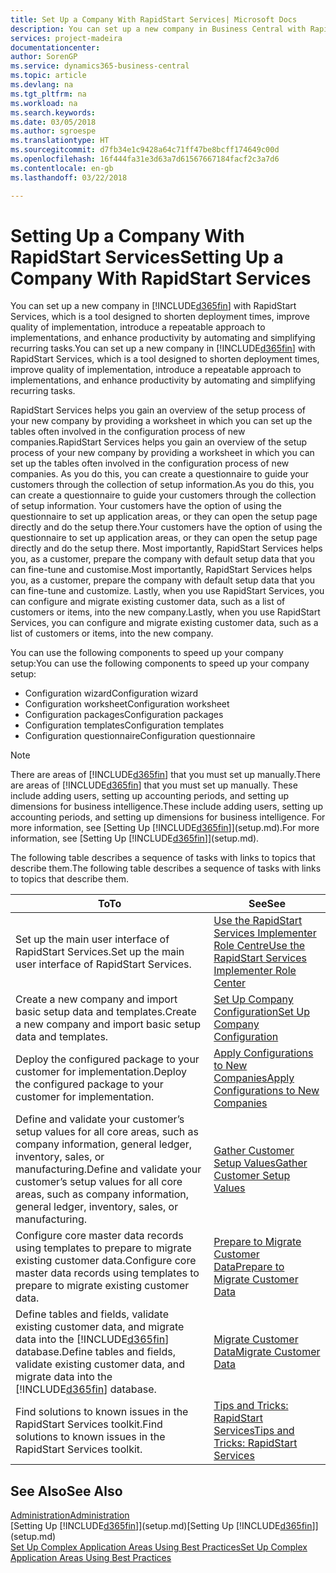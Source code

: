 ```yaml
---
title: Set Up a Company With RapidStart Services| Microsoft Docs
description: You can set up a new company in Business Central with RapidStart services, which is a tool designed to shorten deployment times, improve quality of implementation, introduce a repeatable approach to implementations, and enhance productivity by automating and simplifying recurring tasks.
services: project-madeira
documentationcenter: 
author: SorenGP
ms.service: dynamics365-business-central
ms.topic: article
ms.devlang: na
ms.tgt_pltfrm: na
ms.workload: na
ms.search.keywords: 
ms.date: 03/05/2018
ms.author: sgroespe
ms.translationtype: HT
ms.sourcegitcommit: d7fb34e1c9428a64c71ff47be8bcff174649c00d
ms.openlocfilehash: 16f444fa31e3d63a7d61567667184facf2c3a7d6
ms.contentlocale: en-gb
ms.lasthandoff: 03/22/2018

---
```

# <a name="setting-up-a-company-with-rapidstart-services"></a><span data-ttu-id="3b1d2-103">Setting Up a Company With RapidStart Services</span><span class="sxs-lookup"><span data-stu-id="3b1d2-103">Setting Up a Company With RapidStart Services</span></span>
<span data-ttu-id="3b1d2-104">You can set up a new company in [!INCLUDE[d365fin](includes/d365fin_md.md)] with RapidStart Services, which is a tool designed to shorten deployment times, improve quality of implementation, introduce a repeatable approach to implementations, and enhance productivity by automating and simplifying recurring tasks.</span><span class="sxs-lookup"><span data-stu-id="3b1d2-104">You can set up a new company in [!INCLUDE[d365fin](includes/d365fin_md.md)] with RapidStart Services, which is a tool designed to shorten deployment times, improve quality of implementation, introduce a repeatable approach to implementations, and enhance productivity by automating and simplifying recurring tasks.</span></span>  

<span data-ttu-id="3b1d2-105">RapidStart Services helps you gain an overview of the setup process of your new company by providing a worksheet in which you can set up the tables often involved in the configuration process of new companies.</span><span class="sxs-lookup"><span data-stu-id="3b1d2-105">RapidStart Services helps you gain an overview of the setup process of your new company by providing a worksheet in which you can set up the tables often involved in the configuration process of new companies.</span></span> <span data-ttu-id="3b1d2-106">As you do this, you can create a questionnaire to guide your customers through the collection of setup information.</span><span class="sxs-lookup"><span data-stu-id="3b1d2-106">As you do this, you can create a questionnaire to guide your customers through the collection of setup information.</span></span> <span data-ttu-id="3b1d2-107">Your customers have the option of using the questionnaire to set up application areas, or they can open the setup page directly and do the setup there.</span><span class="sxs-lookup"><span data-stu-id="3b1d2-107">Your customers have the option of using the questionnaire to set up application areas, or they can open the setup page directly and do the setup there.</span></span> <span data-ttu-id="3b1d2-108">Most importantly, RapidStart Services helps you, as a customer, prepare the company with default setup data that you can fine-tune and customise.</span><span class="sxs-lookup"><span data-stu-id="3b1d2-108">Most importantly, RapidStart Services helps you, as a customer, prepare the company with default setup data that you can fine-tune and customize.</span></span> <span data-ttu-id="3b1d2-109">Lastly, when you use RapidStart Services, you can configure and migrate existing customer data, such as a list of customers or items, into the new company.</span><span class="sxs-lookup"><span data-stu-id="3b1d2-109">Lastly, when you use RapidStart Services, you can configure and migrate existing customer data, such as a list of customers or items, into the new company.</span></span>

<span data-ttu-id="3b1d2-110">You can use the following components to speed up your company setup:</span><span class="sxs-lookup"><span data-stu-id="3b1d2-110">You can use the following components to speed up your company setup:</span></span>  

-   <span data-ttu-id="3b1d2-111">Configuration wizard</span><span class="sxs-lookup"><span data-stu-id="3b1d2-111">Configuration wizard</span></span>  
-   <span data-ttu-id="3b1d2-112">Configuration worksheet</span><span class="sxs-lookup"><span data-stu-id="3b1d2-112">Configuration worksheet</span></span>  
-   <span data-ttu-id="3b1d2-113">Configuration packages</span><span class="sxs-lookup"><span data-stu-id="3b1d2-113">Configuration packages</span></span>  
-   <span data-ttu-id="3b1d2-114">Configuration templates</span><span class="sxs-lookup"><span data-stu-id="3b1d2-114">Configuration templates</span></span>  
-   <span data-ttu-id="3b1d2-115">Configuration questionnaire</span><span class="sxs-lookup"><span data-stu-id="3b1d2-115">Configuration questionnaire</span></span>  

> [!Note]  
>  <span data-ttu-id="3b1d2-116">There are areas of [!INCLUDE[d365fin](includes/d365fin_md.md)] that you must set up manually.</span><span class="sxs-lookup"><span data-stu-id="3b1d2-116">There are areas of [!INCLUDE[d365fin](includes/d365fin_md.md)] that you must set up manually.</span></span> <span data-ttu-id="3b1d2-117">These include adding users, setting up accounting periods, and setting up dimensions for business intelligence.</span><span class="sxs-lookup"><span data-stu-id="3b1d2-117">These include adding users, setting up accounting periods, and setting up dimensions for business intelligence.</span></span> <span data-ttu-id="3b1d2-118">For more information, see [Setting Up [!INCLUDE[d365fin](includes/d365fin_md.md)]](setup.md).</span><span class="sxs-lookup"><span data-stu-id="3b1d2-118">For more information, see [Setting Up [!INCLUDE[d365fin](includes/d365fin_md.md)]](setup.md).</span></span>

 <span data-ttu-id="3b1d2-119">The following table describes a sequence of tasks with links to topics that describe them.</span><span class="sxs-lookup"><span data-stu-id="3b1d2-119">The following table describes a sequence of tasks with links to topics that describe them.</span></span>

|<span data-ttu-id="3b1d2-120">**To**</span><span class="sxs-lookup"><span data-stu-id="3b1d2-120">**To**</span></span>|<span data-ttu-id="3b1d2-121">**See**</span><span class="sxs-lookup"><span data-stu-id="3b1d2-121">**See**</span></span>|  
|------------|-------------|  
|<span data-ttu-id="3b1d2-122">Set up the main user interface of RapidStart Services.</span><span class="sxs-lookup"><span data-stu-id="3b1d2-122">Set up the main user interface of RapidStart Services.</span></span>|[<span data-ttu-id="3b1d2-123">Use the RapidStart Services Implementer Role Centre</span><span class="sxs-lookup"><span data-stu-id="3b1d2-123">Use the RapidStart Services Implementer Role Center</span></span>](admin-how-to-use-the-rapidstart-services-role-center-to-track-progress.md)|  
|<span data-ttu-id="3b1d2-124">Create a new company and import basic setup data and templates.</span><span class="sxs-lookup"><span data-stu-id="3b1d2-124">Create a new company and import basic setup data and templates.</span></span>|[<span data-ttu-id="3b1d2-125">Set Up Company Configuration</span><span class="sxs-lookup"><span data-stu-id="3b1d2-125">Set Up Company Configuration</span></span>](admin-set-up-company-configuration.md)|  
|<span data-ttu-id="3b1d2-126">Deploy the configured package to your customer for implementation.</span><span class="sxs-lookup"><span data-stu-id="3b1d2-126">Deploy the configured package to your customer for implementation.</span></span>|[<span data-ttu-id="3b1d2-127">Apply Configurations to New Companies</span><span class="sxs-lookup"><span data-stu-id="3b1d2-127">Apply Configurations to New Companies</span></span>](admin-apply-configuration-to-new-companies.md)|
|<span data-ttu-id="3b1d2-128">Define and validate your customer’s setup values for all core areas, such as company information, general ledger, inventory, sales, or manufacturing.</span><span class="sxs-lookup"><span data-stu-id="3b1d2-128">Define and validate your customer’s setup values for all core areas, such as company information, general ledger, inventory, sales, or manufacturing.</span></span>|[<span data-ttu-id="3b1d2-129">Gather Customer Setup Values</span><span class="sxs-lookup"><span data-stu-id="3b1d2-129">Gather Customer Setup Values</span></span>](admin-gather-customer-setup-values.md)|  
|<span data-ttu-id="3b1d2-130">Configure core master data records using templates to prepare to migrate existing customer data.</span><span class="sxs-lookup"><span data-stu-id="3b1d2-130">Configure core master data records using templates to prepare to migrate existing customer data.</span></span>|[<span data-ttu-id="3b1d2-131">Prepare to Migrate Customer Data</span><span class="sxs-lookup"><span data-stu-id="3b1d2-131">Prepare to Migrate Customer Data</span></span>](admin-use-templates-to-prepare-customer-data-for-migration.md)|  
|<span data-ttu-id="3b1d2-132">Define tables and fields, validate existing customer data, and migrate data into the [!INCLUDE[d365fin](includes/d365fin_md.md)] database.</span><span class="sxs-lookup"><span data-stu-id="3b1d2-132">Define tables and fields, validate existing customer data, and migrate data into the [!INCLUDE[d365fin](includes/d365fin_md.md)] database.</span></span>|[<span data-ttu-id="3b1d2-133">Migrate Customer Data</span><span class="sxs-lookup"><span data-stu-id="3b1d2-133">Migrate Customer Data</span></span>](admin-migrate-customer-data.md)|  
|<span data-ttu-id="3b1d2-134">Find solutions to known issues in the RapidStart Services toolkit.</span><span class="sxs-lookup"><span data-stu-id="3b1d2-134">Find solutions to known issues in the RapidStart Services toolkit.</span></span>|[<span data-ttu-id="3b1d2-135">Tips and Tricks: RapidStart Services</span><span class="sxs-lookup"><span data-stu-id="3b1d2-135">Tips and Tricks: RapidStart Services</span></span>](admin-tips-and-tricks-rapidstart-services.md)|  

## <a name="see-also"></a><span data-ttu-id="3b1d2-136">See Also</span><span class="sxs-lookup"><span data-stu-id="3b1d2-136">See Also</span></span>  
[<span data-ttu-id="3b1d2-137">Administration</span><span class="sxs-lookup"><span data-stu-id="3b1d2-137">Administration</span></span>](admin-setup-and-administration.md)  
<span data-ttu-id="3b1d2-138">[Setting Up [!INCLUDE[d365fin](includes/d365fin_md.md)]](setup.md)</span><span class="sxs-lookup"><span data-stu-id="3b1d2-138">[Setting Up [!INCLUDE[d365fin](includes/d365fin_md.md)]](setup.md)</span></span>  
[<span data-ttu-id="3b1d2-139">Set Up Complex Application Areas Using Best Practices</span><span class="sxs-lookup"><span data-stu-id="3b1d2-139">Set Up Complex Application Areas Using Best Practices</span></span>](set-up-complex-application-areas-using-best-practices.md)   

